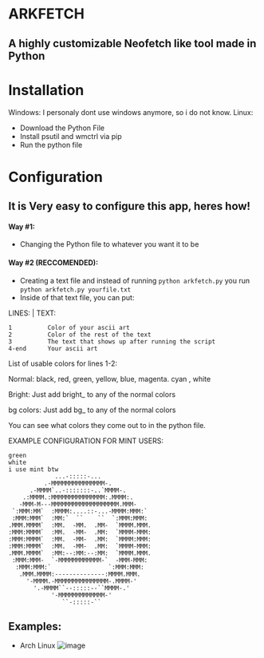 # ARKFETCH
## A highly customizable Neofetch like tool made in Python

# Installation
Windows: I personaly dont use windows anymore, so i do not know.
Linux:
- Download the Python File
- Install psutil and wmctrl via pip
- Run the python file

# Configuration
## It is Very easy to configure this app, heres how!
#### Way #1:
- Changing the Python file to whatever you want it to be
#### Way #2 (RECCOMENDED):
- Creating a text file and instead of running ``python arkfetch.py`` you run ``python arkfetch.py yourfile.txt``
- Inside of that text file, you can put:

LINES:  |  TEXT:
````
1          Color of your ascii art
2          Color of the rest of the text
3          The text that shows up after running the script
4-end      Your ascii art
````
List of usable colors for lines 1-2:

Normal: black, red, green, yellow, blue, magenta. cyan , white

Bright:
Just add bright_ to any of the normal colors

bg colors:
Just add bg_ to any of the normal colors

You can see what colors they come out to in the python file.

EXAMPLE CONFIGURATION FOR MINT USERS:
```
green
white
i use mint btw
             ...-:::::-...                 
          .-MMMMMMMMMMMMMMM-.             
      .-MMMM`..-:::::::-..`MMMM-.         
    .:MMMM.:MMMMMMMMMMMMMMM:.MMMM:.        
   -MMM-M---MMMMMMMMMMMMMMMMMMM.MMM-     
 `:MMM:MM`  :MMMM:....::-...-MMMM:MMM:`    
 :MMM:MMM`  :MM:`  ``    ``  `:MMM:MMM:    
.MMM.MMMM`  :MM.  -MM.  .MM-  `MMMM.MMM.   
:MMM:MMMM`  :MM.  -MM-  .MM:  `MMMM-MMM:   
:MMM:MMMM`  :MM.  -MM-  .MM:  `MMMM:MMM:   
:MMM:MMMM`  :MM.  -MM-  .MM:  `MMMM-MMM:   
.MMM.MMMM`  :MM:--:MM:--:MM:  `MMMM.MMM.   
 :MMM:MMM-  `-MMMMMMMMMMMM-`  -MMM-MMM:    
  :MMM:MMM:`                `:MMM:MMM:     
   .MMM.MMMM:--------------:MMMM.MMM.      
     '-MMMM.-MMMMMMMMMMMMMMM-.MMMM-'       
       '.-MMMM``--:::::--``MMMM-.'         
            '-MMMMMMMMMMMMM-'               
               ``-:::::-``
```

## Examples:
- Arch Linux
![image](https://github.com/user-attachments/assets/8ee3db3e-c855-4e00-a265-59b6671be1bf)
